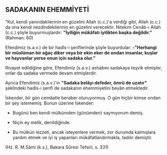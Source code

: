 ## SADAKANIN EHEMMİYETİ

"Kul, kendi yanındakilerinin en güzelini Allah (c.c.)'a verdiği gibi, Allah (c.c.) da ona kendi nezdindekilerinin en güzelini verecektir. Nitekim Cenâb-ı Allah (c.c.) şöyle buyurmuşlardır: **"İyiliğin mükâfatı iyilikten başka değildir."** (Rahman: 60)

Efendimiz (s.a.v.) de bir hadîs-i şeriflerinde şöy­le buyurdular: **-"Herhangi bir müslüman bir ağaç diker veya bir ekin eker de ondan insanlar, kuş­lar ve hayvanlar yerse onun için sadaka olur."**

Rivayet edildiğine göre, Efendimiz (s.a.v.) ashabını sadakaya teşvik etmişler, onlar da sadaka vermede devam etmişlerdir.

Ayrıca Efendimiz (s.a.v.)'in **"Sadaka belâyı de­feder, ömrü de uzatır"** şeklindeki hadîs-i şerifi de sadakanın ehemmiyetini beyân etmektedir.

İskender, bir gün cemâatle beraber oturuyor­muş. O gün hiçbir kimse ondan bir şey istememiş. Bunun üzerine İskender:

- Bugünü ben kendi mülkümden (günümden) saymıyorum demiş.

- Niçin ey melik, denildiğinde.

- Bu mülkün lezzeti, ancak isteyenlere vermek, zor durumda kalmışlara yardım etmek ve iyi iş yapanları mükâfatlandırmakla, tadılır demiştir.

(Hz. R. M.Sâmi (k.s.), Bakara Sûresi Tefsiri, s. 331)
